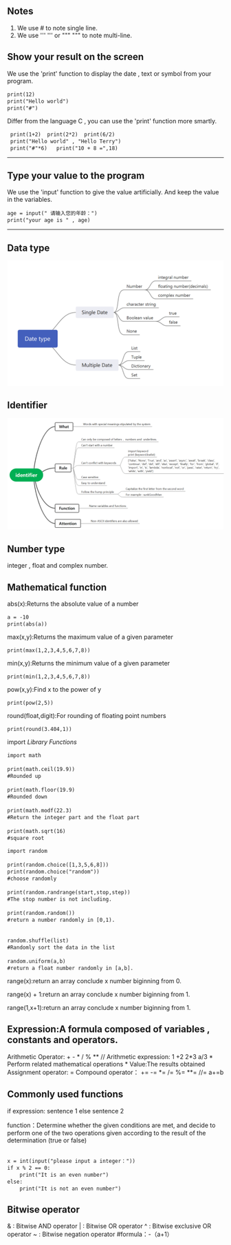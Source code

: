 ## Notes
1. We use # to note single line.
2. We use ''' ''' or """ """ to note multi-line.

## Show your result on the screen
We use the 'print' function to display the date , text or symbol from your program.

``` 
print(12) 
print("Hello world")
print("#")   
```

Differ from the language C , you can use the 'print' function more smartly.

```
 print(1+2)  print(2*2)  print(6/2)
 print("Hello world" , "Hello Terry")
 print("#"*6)   print("10 + 8 =",18)
```

---

## Type your value to the program
We use the 'input' function to give the value artificially. And keep the value in the variables.

```
age = input(" 请输入您的年龄：")
print("your age is " , age)

```

---

## Data type

![image](https://github.com/285638646/The-experience-of-my-Python-learning/blob/Basic-Knowledge/Date%20type.png)


## Identifier

![image](https://github.com/285638646/The-experience-of-my-Python-learning/blob/Basic-Knowledge/Identifier.jpg)

## Number type

integer , float and complex number.

## Mathematical function

abs(x):Returns the absolute value of a number

```
a = -10
print(abs(a))
```

max(x,y):Returns the maximum value of a given parameter

```
print(max(1,2,3,4,5,6,7,8))

```

min(x,y):Returns the minimum  value of a given parameter


```
print(min(1,2,3,4,5,6,7,8))

```


pow(x,y):Find x to the power of y

```
print(pow(2,5))

```

round(float,digit):For rounding of floating point numbers

```
print(round(3.404,1))

```

import *Library Functions*

```
import math

print(math.ceil(19.9))
#Rounded up

print(math.floor(19.9)
#Rounded down

print(math.modf(22.3)
#Return the integer part and the float part

print(math.sqrt(16)
#square root
```

```
import random

print(random.choice([1,3,5,6,8]))
print(random.choice("random"))
#choose randomly

print(random.randrange(start,stop,step))
#The stop number is not including.

print(random.random())
#return a number randomly in [0,1).


random.shuffle(list)
#Randomly sort the data in the list

random.uniform(a,b)
#return a float number randomly in [a,b].

```

range(x):return an array conclude x number biginning from 0.

range(x) + 1:return an array conclude x number biginning from 1.

range(1,x+1):return an array conclude x number biginning from 1.


## Expression:A formula composed of variables , constants and operators.

Arithmetic Operator: + - * / % **  //
Arithmetic expression: 1 +2 2*3 a/3      * Perform related mathematical operations *
Value:The results obtained
Assignment operator: =
Compound operator： += -= *= /= %=  **= //=   a+=b

## Commonly used functions

if expression:
    sentence 1
else 
    sentence 2
    
   
function：Determine whether the given conditions are met, and decide to perform one of the two operations given according to the result of the determination (true or false)
    
```

x = int(input("please input a integer："))
if x % 2 == 0:
    print("It is an even number")
else:
    print("It is not an even number")

```

## Bitwise operator
 
& : Bitwise AND operator
| : Bitwise OR operator
^ : Bitwise exclusive OR operator
~ : Bitwise negation operator
#formula：-（a+1）
